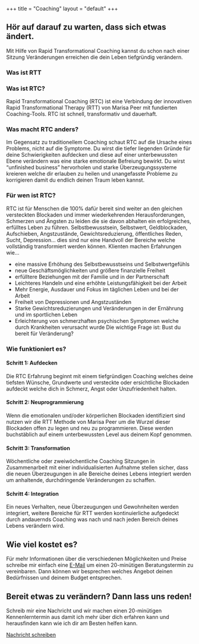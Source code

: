 +++
title = "Coaching"
layout = "default"
+++

## Hör auf darauf zu warten, dass sich etwas ändert.

Mit Hilfe von Rapid Transformational Coaching kannst du schon nach einer Sitzung Veränderungen erreichen die dein Leben tiefgründig verändern.

### Was ist RTT

### Was ist RTC?

Rapid Transformational Coaching (RTC) ist eine Verbindung der innovativen Rapid Transformational Therapy (RTT) von Marisa Peer mit fundierten Coaching-Tools. 
RTC ist schnell, transformativ und dauerhaft.

### Was macht RTC anders?

Im Gegensatz zu traditionellem Coaching schaut RTC auf die Ursache eines Problems, nicht auf die Symptome.
Du wirst die tiefer liegenden Gründe für deine Schwierigkeiten aufdecken und diese auf einer unterbewussten Ebene verändern was eine starke emotionale Befreiung bewirkt.
Du wirst “unfinished business” hervorholen und starke Überzeugungssysteme kreieren welche dir erlauben zu heilen und unangefasste Probleme zu korrigieren damit du endlich deinen Traum leben kannst.

### Für wen ist RTC?

RTC ist für Menschen die 100% dafür bereit sind weiter an den gleichen versteckten Blockaden und immer wiederkehrenden Herausforderungen, Schmerzen und Ängsten zu leiden die sie davon abhalten ein erfolgreiches, erfülltes Leben zu führen.
Selbstbewusstsein, Selbstwert, Geldblockaden, Aufschieben, Angstzustände, Gewichtsreduzierung, öffentliches Reden, Sucht, Depression… dies sind nur eine Handvoll der Bereiche welche vollständig transformiert werden können.
Klienten machen Erfahrungen wie…

- eine massive Erhöhung des Selbstbewusstseins und Selbstwertgefühls
- neue Geschäftsmöglichkeiten und größere finanzielle Freiheit
- erfülltere Beziehungen mit der Familie und in der Partnerschaft
- Leichteres Handeln und eine erhöhte Leistungsfähigkeit bei der Arbeit
- Mehr Energie, Ausdauer und Fokus im täglichen Leben und bei der Arbeit
- Freiheit von Depressionen und Angstzuständen
- Starke Gewichtsreduzierungen und Veränderungen in der Ernährung und im sportlichen Leben
- Erleichterung von schmerzhaften psychischen Symptomen welche durch Krankheiten verursacht wurde
Die wichtige Frage ist: Bust du bereit für Veränderung?

### Wie funktioniert es?

#### Schritt 1: Aufdecken

Die RTC Erfahrung beginnt mit einem tiefgründigen Coaching welches deine tiefsten Wünsche, Grundwerte und versteckte oder ersichtliche Blockaden aufdeckt welche dich in Schmerz, Angst oder Unzufriedenheit halten.

#### Schritt 2: Neuprogrammierung

Wenn die emotionalen und/oder körperlichen Blockaden identifiziert sind nutzen wir die RTT Methode von Marisa Peer um die Wurzel dieser Blockaden offen zu legen und neu zu programmieren. Diese werden buchstäblich auf einem unterbewussten Level aus deinem Kopf genommen.

#### Schritt 3: Transformation

Wöchentliche oder zweiwöchentliche Coaching Sitzungen in Zusammenarbeit mit einer individualisierten Aufnahme stellen sicher, dass die neuen Überzeugungen in alle Bereiche deines Lebens integriert werden um anhaltende, durchdringende Veränderungen zu schaffen.

#### Schritt 4: Integration

Ein neues Verhalten, neue Überzeugungen und Gewohnheiten werden integriert, weitere Bereiche für RTT werden kontinuierliche aufgedeckt durch andauernds Coaching was nach und nach jeden Bereich deines Lebens verändern wird.

## Wie viel kostet es?

Für mehr Informationen über die verschiedenen Möglichkeiten und Preise schreibe mir einfach eine [E-Mail](mailto:verena@verenaortlieb.de{:target="_blank"}) um einen 20-minütigen Beratungstermin zu vereinbaren. Dann können wir besprechen welches Angebot deinen Bedürfnissen und deinem Budget entsprechen.


<div class="call-to-action">
	 <h2>Bereit etwas zu verändern? Dann lass uns reden!</h2>
	 <p>Schreib mir eine Nachricht und wir machen einen 20-minütigen Kennenlerntermin aus damit ich mehr über dich erfahren kann und herausfinden kann wie ich dir am Besten helfen kann.</p>

<div class="button-action-container">
	<a href="mailto:verena@verenaortlieb.de" target="_blank">
		<div class="button-action">
		Nachricht schreiben
		</div>
	</a>
</div>

</div>